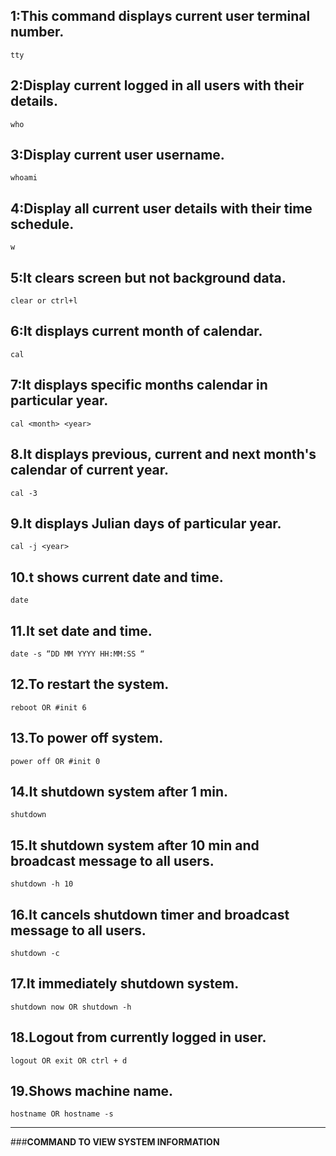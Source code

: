 ## 1:This command displays current user terminal number.
```
tty
```
## 2:Display current logged in all users with their details.
```
who
```
## 3:Display current user username.
```
whoami
```
## 4:Display all current user details with their time schedule.
```
w
```
## 5:It clears screen but not background data.
```
clear or ctrl+l
```
## 6:It displays current month of calendar.
```
cal
```
## 7:It displays specific months calendar in particular year.
```
cal <month> <year>
```
## 8.It displays previous, current and next month's calendar of current year.
```
cal -3
```
## 9.It displays Julian days of particular year.
```
cal -j <year>
```
## 10.t shows current date and time.
```
date
```
## 11.It set date and time.
```
date -s “DD MM YYYY HH:MM:SS “
```
## 12.To restart the system.
```
reboot OR #init 6
```
## 13.To power off system.
```
power off OR #init 0
```
## 14.It shutdown system after 1 min.
```
shutdown
```
## 15.It shutdown system after 10 min and broadcast message to all users.
```
shutdown -h 10
```
## 16.It cancels shutdown timer and broadcast message to all users.
```
shutdown -c
```
## 17.It immediately shutdown system.
```
shutdown now OR shutdown -h
```
## 18.Logout from currently logged in user.
```
logout OR exit OR ctrl + d
```
## 19.Shows machine name.
```
hostname OR hostname -s
```
---

###**COMMAND TO VIEW SYSTEM INFORMATION**
























